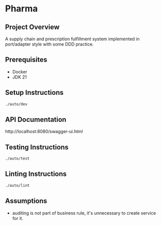 # Pharma

## Project Overview

A supply chain and prescription fulfillment system implemented in port/adapter style with some DDD practice.

## Prerequisites

* Docker
* JDK 21

## Setup Instructions

```bash
./auto/dev
```

## API Documentation

http://localhost:8080/swagger-ui.html

## Testing Instructions

```bash
./auto/test
```

## Linting Instructions

```bash
./auto/lint
```

## Assumptions

* auditing is not part of business rule, it's unnecessary to create service for it.